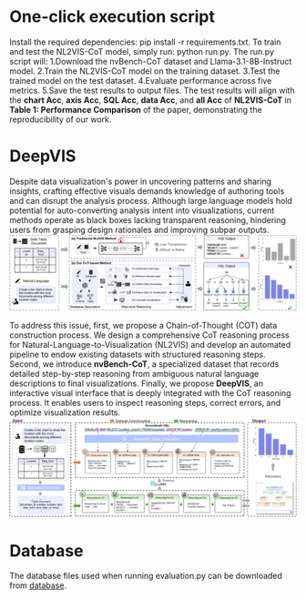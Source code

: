 # One-click execution script
Install the required dependencies: pip install -r requirements.txt.
To train and test the NL2VIS-CoT model, simply run: python run.py.
The run.py script will:
1.Download the nvBench-CoT dataset and Llama-3.1-8B-Instruct model.
2.Train the NL2VIS-CoT model on the training dataset.
3.Test the trained model on the test dataset.
4.Evaluate performance across five metrics.
5.Save the test results to output files.
The test results will align with the **chart Acc**, **axis Acc**, **SQL Acc**, **data Acc**, and **all Acc** of **NL2VIS-CoT** in **Table 1: Performance Comparison** of the paper, demonstrating the reproducibility of our work.

# DeepVIS
Despite data visualization's power in uncovering patterns and sharing insights, crafting effective visuals demands knowledge of authoring tools and can disrupt the analysis process. Although large language models hold potential for auto-converting analysis intent into visualizations, current methods operate as black boxes lacking transparent reasoning, hindering users from grasping design rationales and improving subpar outputs.
![teaser](https://github.com/Bvivib-shuai/DeepVIS/blob/main/img/teaser.png)

To address this issue, first, we propose a Chain-of-Thought (COT) data construction process. We design a comprehensive CoT reasoning process for Natural-Language-to-Visualization (NL2VIS) and develop an automated pipeline to endow existing datasets with structured reasoning steps. Second, we introduce **nvBench-CoT**, a specialized dataset that records detailed step-by-step reasoning from ambiguous natural language descriptions to final visualizations. Finally, we propose **DeepVIS**, an interactive visual interface that is deeply integrated with the CoT reasoning process. It enables users to inspect reasoning steps, correct errors, and optimize visualization results.
![overview](https://github.com/Bvivib-shuai/DeepVIS/blob/main/img/overview.png)

# Database
The database files used when running evaluation.py can be downloaded from [database](https://github.com/TsinghuaDatabaseGroup/nvBench/blob/main/databases.zip).

